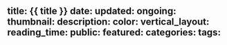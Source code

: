 title: {{ title }}
date:
updated:
ongoing:
thumbnail:
description:
color:
vertical_layout:
reading_time:
public:
featured:
categories:
tags:
---
